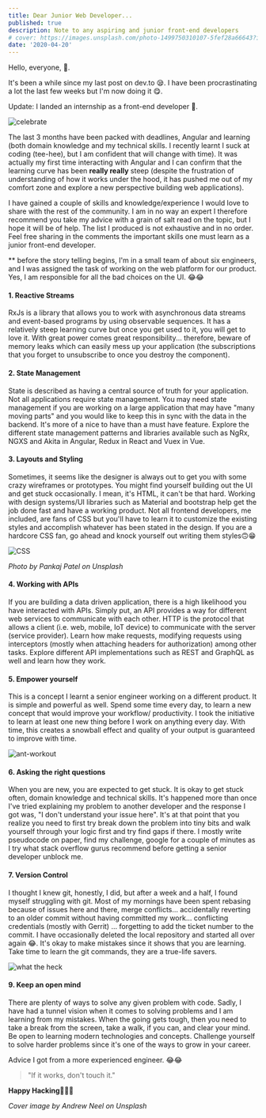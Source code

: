 ```yaml
---
title: Dear Junior Web Developer...
published: true
description: Note to any aspiring and junior front-end developers
# cover: https://images.unsplash.com/photo-1499750310107-5fef28a66643?ixlib=rb-1.2.1&ixid=eyJhcHBfaWQiOjEyMDd9&auto=format&fit=crop&w=1350&q=80
date: '2020-04-20'
---
```


Hello, everyone, 👋. 

It's been a while since my last post on dev.to 😪. I have been procrastinating a lot the last few weeks but I'm now doing it 😋.

Update: I landed an internship as a front-end developer 🥳.

![celebrate](/assets/celebrate.gif)

The last 3 months have been packed with deadlines, Angular and learning (both domain knowledge and my technical skills. I recently learnt I suck at coding (tee-hee), but I am confident that will change with time). It was actually my first time interacting with Angular and I can confirm that the learning curve has been **really really** steep (despite the frustration of understanding of how it works under the hood, it has pushed me out of my comfort zone and explore a new perspective building web applications).

I have gained a couple of skills and knowledge/experience I would love to share with the rest of the community. I am in no way an expert I therefore recommend you take my advice with a grain of salt read on the topic, but I hope it will be of help. The list I produced is not exhaustive and in no order. Feel free sharing in the comments the important skills one must learn as a junior front-end developer.

\*\* before the story telling begins, I'm in a small team of about six engineers, and I was assigned the task of working on the web platform for our product. Yes, I am responsible for all the bad choices on the UI. 😂😂

#### 1. Reactive Streams

RxJs is a library that allows you to work with asynchronous data streams and event-based programs by using observable sequences. It has a relatively steep learning curve but once you get used to it, you will get to love it. With great power comes great responsibility... therefore, beware of memory leaks which can easily mess up your application (the subscriptions that you forget to unsubscribe to once you destroy the component).

#### 2. State Management

State is described as having a central source of truth for your application. Not all applications require state management. You may need state management if you are working on a large application that may have "many moving parts" and you would like to keep this in sync with the data in the backend. It's more of a nice to have than a must have feature. Explore the different state management patterns and libraries available such as NgRx, NGXS and Akita in Angular, Redux in React and Vuex in Vue.

#### 3. Layouts and Styling

Sometimes, it seems like the designer is always out to get you with some crazy wireframes or prototypes. You might find yourself building out the UI and get stuck occasionally. I mean, it's HTML, it can't be that hard. Working with design systems/UI libraries such as Material and bootstrap help get the job done fast and have a working product. Not all frontend developers, me included, are fans of CSS but you'll have to learn it to customize the existing styles and accomplish whatever has been stated in the design. If you are a hardcore CSS fan, go ahead and knock yourself out writing them styles🙃😁

![CSS](/assets/css-snippet.jpg)

_Photo by Pankaj Patel on Unsplash_

#### 4. Working with APIs

If you are building a data driven application, there is a high likelihood you have interacted with APIs. Simply put, an API provides a way for different web services to communicate with each other. HTTP is the protocol that allows a client (i.e. web, mobile, IoT device) to communicate with the server (service provider). Learn how make requests, modifying requests using interceptors (mostly when attaching headers for authorization) among other tasks. Explore different API implementations such as REST and GraphQL as well and learn how they work.

#### 5. Empower yourself

This is a concept I learnt a senior engineer working on a different product. It is simple and powerful as well. Spend some time every day, to learn a new concept that would improve your workflow/ productivity. I took the initiative to learn at least one new thing before I work on anything every day. With time, this creates a snowball effect and quality of your output is guaranteed to improve with time.

![ant-workout](/assets/ant-workout.gif)
#### 6. Asking the right questions

When you are new, you are expected to get stuck. It is okay to get stuck often, domain knowledge and technical skills. It's happened more than once I've tried explaining my problem to another developer and the response I got was, "I don't understand your issue here". It's at that point that you realize you need to first try break down the problem into tiny bits and walk yourself through your logic first and try find gaps if there. I mostly write pseudocode on paper, find my challenge, google for a couple of minutes as I try what stack overflow gurus recommend before getting a senior developer unblock me.

#### 7. Version Control

I thought I knew git, honestly, I did, but after a week and a half, I found myself struggling with git. Most of my mornings have been spent rebasing because of issues here and there, merge conflicts... accidentally reverting to an older commit without having committed my work... conflicting credentials (mostly with Gerrit) ... forgetting to add the ticket number to the commit. I have occasionally deleted the local repository and started all over again 😂. It's okay to make mistakes since it shows that you are learning. Take time to learn the git commands, they are a true-life savers.

![what the heck](/assets/wtf-git.gif)

#### 9. Keep an open mind

There are plenty of ways to solve any given problem with code. Sadly, I have had a tunnel vision when it comes to solving problems and I am learning from my mistakes. When the going gets tough, then you need to take a break from the screen, take a walk, if you can, and clear your mind. Be open to learning modern technologies and concepts. Challenge yourself to solve harder problems since it's one of the ways to grow in your career.

Advice I got from a more experienced engineer. 😂😂

> "If it works, don't touch it."

**Happy Hacking**🥳🎉🍾

_Cover image by Andrew Neel on Unsplash_
